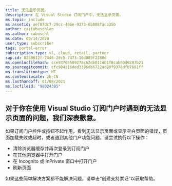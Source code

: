 ```yaml
---
title: 无法显示页面。
description: 在 Visual Studio 订阅门户中，无法显示页面。
ms.topic: include
ms.assetid: aef07dc7-29cc-406e-9373-0b808facb35b
author: caitybuschlen
ms.author: cabuschl
ms.date: 08/14/2020
user.type: subscriber
tags: portal-error
subscription.type: vl, cloud, retail, partner
sap.id: 8250612f-7446-20c5-7473-16d089f2280d
ms.openlocfilehash: cce93705509278c62db011db1f8cab60d6207b21
ms.sourcegitcommit: cfc984316ded3396db6722ad90f9378dfb7661ff
ms.translationtype: HT
ms.contentlocale: zh-CN
ms.lasthandoff: 01/08/2021
ms.locfileid: "98024395"
---
```

## <a name="were-sorry-to-hear-that-youre-experiencing-an-issue-with-a-page-not-being-displayed-while-using-the-visual-studio-subscriptions-portal"></a>对于你在使用 Visual Studio 订阅门户时遇到的无法显示页面的问题，我们深表歉意。 

如果订阅门户控件或按钮不起作用，看到无法显示页面或显示空白页面的错误，页面加载失败或超时，或者遇到其他门户功能问题，请尝试执行以下操作： 

* 清除浏览器缓存并再次登录到订阅门户 
* 在其他浏览器中打开门户 
* 在 Incognito 或 InPrivate 窗口中打开门户 
* 刷新页面  

如果这些简单解决方案都不能解决问题，请单击“创建支持票证”以获取帮助。
